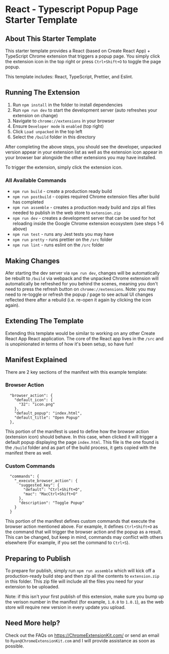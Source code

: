 # React - Typescript Popup Page Starter Template

## About This Starter Template

This starter template provides a React (based on Create React App) + TypeScript Chrome extension that triggers a popup page. You simply click the extension icon in the top right or press `Ctrl+Shift+O` to toggle the page popup.

This template includes: React, TypeScript, Prettier, and Eslint.

## Running The Extension

1. Run `npm install` in the folder to install dependencies
2. Run `npm run dev` to start the development server (auto refreshes your extension on change)
3. Navigate to `chrome://extensions` in your browser
4. Ensure `Developer mode` is `enabled` (top right)
5. Click `Load unpacked` in the top left
6. Select the `/build` folder in this directory

After completing the above steps, you should see the developer, unpacked version appear in your extension list as well as the extension icon appear in your browser bar alongside the other extensions you may have installed.

To trigger the extension, simply click the extension icon.

### All Available Commands

- `npm run build` - create a production ready build
- `npm run postbuild` - copies required Chrome extension files after build has completed
- `npm run assemble` - creates a production ready build and zips all files needed to publish in the web store to `extension.zip`
- `npm run dev` - creates a development server that can be used for hot reloading inside the Google Chrome extension ecosystem (see steps 1-6 above)
- `npm run test` - runs any Jest tests you may have
- `npm run pretty` - runs prettier on the `/src` folder
- `npm run lint` - runs eslint on the `/src` folder

## Making Changes

Afer starting the dev server via `npm run dev`, changes will be automatically be rebuilt to `/build` via webpack and the unpacked Chrome extension will automatically be refreshed for you behind the scenes, meaning you don't need to press the refresh button on `chrome://extensions`. Note: you may need to re-toggle or refresh the popup / page to see actual UI changes reflected there after a rebuild (i.e. re-open it again by clicking the icon again).

## Extending The Template

Extending this template would be similar to working on any other Create React App React application. The core of the React app lives in the `/src` and is unopinionated in terms of how it's been setup, so have fun!

## Manifest Explained

There are 2 key sections of the manifest with this example template:

### Browser Action

```
  "browser_action": {
    "default_icon": {
      "32": "icon.png"
    },
    "default_popup": "index.html",
    "default_title": "Open Popup"
  },
```

This portion of the manifest is used to define how the browser action (extension icon) should behave. In this case, when clicked it will trigger a default popup displaying the page `index.html`. This file is the one found is the `/build` folder and as part of the build process, it gets copied with the manifest there as well.

### Custom Commands

```
  "commands": {
    "_execute_browser_action": {
      "suggested_key": {
        "default": "Ctrl+Shift+O",
        "mac": "MacCtrl+Shift+O"
      },
      "description": "Toggle Popup"
    }
  }
```

This portion of the manifest defines custom commands that execute the browser action mentioned above. For example, it defines `Ctrl+Shift+O` as the command that will trigger the browser action and the popup as a result. This can be changed, but keep in mind, commands may conflict with others elsewhere (For example, if you set the command to `Ctrl+S`).

## Preparing to Publish

To prepare for publish, simply run `npm run assemble` which will kick off a production-ready build step and then zip all the contents to `extension.zip` in this folder. This zip file will include all the files you need for your extension to be uploaded.

Note: if this isn't your first publish of this extension, make sure you bump up the verison number in the manifest (for example, `1.0.0` to `1.0.1`), as the web store will require new version in every update you upload.

## Need More help?

Check out the FAQs on https://ChromeExtensionKit.com/ or send an email to `Ryan@ChromeExtensionKit.com` and I will provide assistance as soon as possible.
